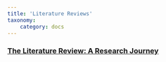 ```yaml
---
title: 'Literature Reviews'
taxonomy:
    category: docs
---
```



### [The Literature Review: A Research Journey](https://guides.library.harvard.edu/literaturereview)
